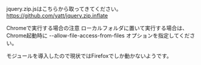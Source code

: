 jquery.zip.jsはこちらから取ってきてください。
https://github.com/yatt/jquery.zip.inflate

Chromeで実行する場合の注意
ローカルフォルダに置いて実行する場合は、Chrome起動時に --allow-file-access-from-files オプションを指定してください。

モジュールを導入したので現状ではFirefoxでしか動かないようです。

